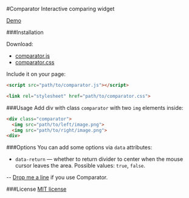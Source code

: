 #Comparator
Interactive comparing widget

[Demo](http://colomolome.com/projects/comparator)

###Installation

Download:
- [comparator.js](https://raw.githubusercontent.com/colomolo/comparator/master/comparator.js)
- [comparator.css](https://raw.githubusercontent.com/colomolo/comparator/master/comparator.css)

Include it on your page:
```html
<script src="path/to/comparator.js"></script>
```
```html
<link rel="stylesheet" href="path/to/comparator.css">
```

###Usage
Add div with class `comparator` with two `img` elements inside:
```html
<div class="comparator">
  <img src="path/to/left/image.png">
  <img src="path/to/right/image.png">
<div>
```

###Options
You can add some options via `data` attributes:
- `data-return` — whether to return divider to center when the mouse cursor leaves the area. Possible values: `true`, `false`.

--
[Drop me a line](mailto:mail@colomolome.com) if you use Comparator.

###License
[MIT license](http://opensource.org/licenses/MIT)
